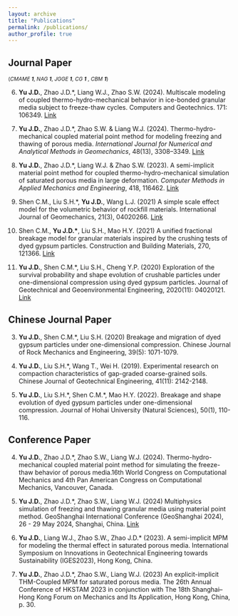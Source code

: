 ```yaml
---
layout: archive
title: "Publications"
permalink: /publications/
author_profile: true
---
```

## Journal Paper

<small>(*CMAME* ***1***,
 *NAG* ***1***,
 *JGGE* ***1***,
 *CG* ***1*** ,
 *CBM* ***1***)</small>

6.  **Yu J.D.**, Zhao J.D.\*, Liang W.J., Zhao S.W. (2024). Multiscale modeling of coupled thermo-hydro-mechanical behavior in ice-bonded granular media subject to freeze-thaw cycles. Computers and Geotechnics. 171: 106349. [Link](https://doi.org/10.1016/j.compgeo.2024.106349)
   
5.  **Yu J.D.**, Zhao J.D.\*,  Zhao S.W. & Liang W.J. (2024). Thermo-hydro-mechanical coupled material point method for modeling freezing and thawing of porous media.
*International Journal for Numerical and Analytical Methods in Geomechanics*,
48(13), 3308–3349. [Link](https://doi.org/10.1002/nag.3794)
   
4.  **Yu J.D.**, Zhao J.D.\*, Liang W.J. & Zhao S.W. (2023). A semi-implicit material point method for coupled thermo-hydro-mechanical simulation of saturated porous media in large deformation. 
*Computer Methods in Applied Mechanics and Engineering*,
418, 116462. [Link](https://doi.org/10.1016/j.cma.2023.116462)

3.   Shen C.M., Liu S.H.\*, **Yu J.D.**, Wang L.J. (2021) A simple scale effect model for the volumetric behavior of rockfill materials. International Journal of Geomechanics, 21(3), 04020266. [Link](https://doi.org/10.1061/(ASCE)GM.1943-5622.0001939)

2.   Shen C.M., **Yu J.D.\***, Liu S.H., Mao H.Y. (2021) A unified fractional breakage model for granular materials inspired by the crushing tests of dyed gypsum particles. Construction and Building Materials, 270, 121366. [Link](https://doi.org/10.1016/j.conbuildmat.2020.121366)

1.   **Yu J.D.**, Shen C.M.\*, Liu S.H., Cheng Y.P. (2020) Exploration of the survival probability and shape evolution of crushable particles under one-dimensional compression using dyed gypsum particles. Journal of Geotechnical and Geoenvironmental Engineering, 2020(11): 04020121. [Link](https://doi.org/10.1016/j.cma.2022.115871)

## Chinese Journal Paper

3.   **Yu J.D.**, Shen C.M.\*, Liu S.H. (2020) Breakage and migration of dyed gypsum particles under one-dimensional compression. Chinese Journal of Rock Mechanics and Engineering, 39(5): 1071-1079. 

2.   **Yu J.D.**, Liu S.H.\*, Wang T., Wei H. (2019). Experimental research on compaction characteristics of gap-graded coarse-grained soils. Chinese Journal of Geotechnical Engineering, 41(11): 2142-2148. 

1.   **Yu J.D.**, Liu S.H.\*, Shen C.M.*, Mao H.Y. (2022). Breakage and shape evolution of dyed gypsum particles under one-dimensional compression. Journal of Hohai University (Natural Sciences), 50(1), 110-116.

## Conference Paper

4. **Yu J.D.**, Zhao J.D.\*, Zhao S.W., Liang W.J. (2024). Thermo-hydro-mechanical coupled material point method for simulating the freeze-thaw behavior of porous media.16th World Congress on Computational Mechanics and 4th Pan American Congress on Computational Mechanics, Vancouver, Canada.

3. **Yu J.D.**, Zhao J.D.\*,  Zhao S.W., Liang W.J. (2024) Multiphysics simulation of freezing and thawing granular media using material point method. GeoShanghai International Conference (GeoShanghai 2024), 26 - 29 May 2024, Shanghai, China. [Link](https://doi.org/10.1088/1755-1315/1330/1/012035)
   
2. **Yu J.D.**, Liang W.J., Zhao S.W., Zhao J.D.\* (2023). A semi-implicit MPM for modeling the thermal effect in saturated porous media. International Symposium on Innovations in Geotechnical Engineering towards Sustainability (IGES2023), Hong Kong, China.
   
1. **Yu J.D.**, Zhao J.D.\*, Zhao S.W., Liang W.J. (2023) An explicit-implicit THM-Coupled MPM for saturated porous media. The 26th Annual Conference of HKSTAM 2023 in conjunction with The 18th Shanghai–Hong Kong Forum on Mechanics and Its Application, Hong Kong, China, p. 30.
